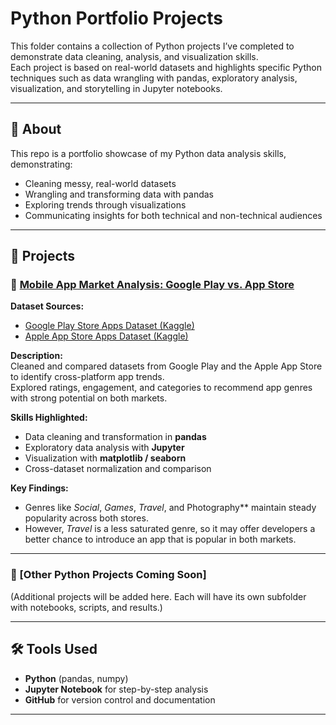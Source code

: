 # Python Portfolio Projects

This folder contains a collection of Python projects I’ve completed to demonstrate data cleaning, analysis, and visualization skills.  
Each project is based on real-world datasets and highlights specific Python techniques such as data wrangling with pandas, exploratory analysis, visualization, and storytelling in Jupyter notebooks.  

___


## 📎 About
This repo is a portfolio showcase of my Python data analysis skills, demonstrating:  
- Cleaning messy, real-world datasets  
- Wrangling and transforming data with pandas  
- Exploring trends through visualizations  
- Communicating insights for both technical and non-technical audiences  


---

## 📂 Projects

### 🔹 [Mobile App Market Analysis: Google Play vs. App Store](./mobile-app-analysis)
**Dataset Sources:**  
- [Google Play Store Apps Dataset (Kaggle)](https://www.kaggle.com/datasets/lava18/google-play-store-apps)  
- [Apple App Store Apps Dataset (Kaggle)](https://www.kaggle.com/datasets/ramamet4/app-store-apple-data-set-10k-apps)  

**Description:**  
Cleaned and compared datasets from Google Play and the Apple App Store to identify cross-platform app trends.  
Explored ratings, engagement, and categories to recommend app genres with strong potential on both markets.  

**Skills Highlighted:**  
- Data cleaning and transformation in **pandas**  
- Exploratory data analysis with **Jupyter**  
- Visualization with **matplotlib / seaborn**  
- Cross-dataset normalization and comparison  

**Key Findings:**  
- Genres like *Social*, *Games*, *Travel*, and Photography** maintain steady popularity across both stores.
- However, *Travel* is a less saturated genre, so it may offer developers a better chance to introduce an app that is popular in both markets.

---

### 🔹 [Other Python Projects Coming Soon]  
(Additional projects will be added here. Each will have its own subfolder with notebooks, scripts, and results.)  

---

## 🛠 Tools Used
- **Python** (pandas, numpy)  
- **Jupyter Notebook** for step-by-step analysis  
- **GitHub** for version control and documentation  

---

